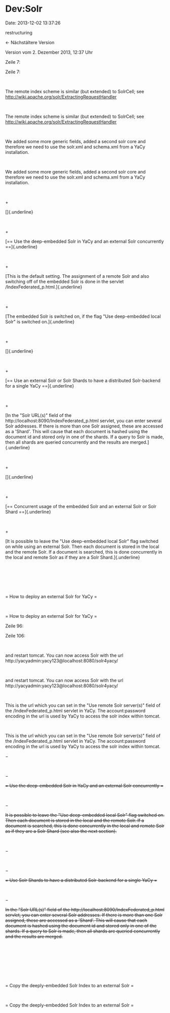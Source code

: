 Dev:Solr
========

Date: 2013-12-02 13:37:26

restructuring

← Nächstältere Version

Version vom 2. Dezember 2013, 12:37 Uhr

Zeile 7:

Zeile 7:

 

<div>

The remote index scheme is similar (but extended) to SolrCell; see
http://wiki.apache.org/solr/ExtractingRequestHandler

</div>

 

<div>

The remote index scheme is similar (but extended) to SolrCell; see
http://wiki.apache.org/solr/ExtractingRequestHandler

</div>

 

<div>

We added some more generic fields, added a second solr core and
therefore we need to use the solr.xml and schema.xml from a YaCy
installation.

</div>

 

<div>

We added some more generic fields, added a second solr core and
therefore we need to use the solr.xml and schema.xml from a YaCy
installation.

</div>

 

\+

<div>

[]{.underline}

</div>

 

\+

<div>

[== Use the deep-embedded Solr in YaCy and an external Solr concurrently
==]{.underline}

</div>

 

\+

<div>

[This is the default setting. The assignment of a remote Solr and also
switching off of the embedded Solr is done in the servlet
/IndexFederated\_p.html.]{.underline}

</div>

 

\+

<div>

[The embedded Solr is switched on, if the flag \"Use deep-embedded local
Solr\" is switched on.]{.underline}

</div>

 

\+

<div>

[]{.underline}

</div>

 

\+

<div>

[== Use an external Solr or Solr Shards to have a distributed
Solr-backend for a single YaCy ==]{.underline}

</div>

 

\+

<div>

[In the \"Solr URL(s)\" field of the
http://localhost:8090/IndexFederated\_p.html servlet, you can enter
several Solr addresses. If there is more than one Solr assigned, these
are accessed as a \'Shard\'. This will cause that each document is
hashed using the document id and stored only in one of the shards. If a
query to Solr is made, then all shards are queried concurrently and the
results are merged.]{.underline}

</div>

 

\+

<div>

[]{.underline}

</div>

 

\+

<div>

[== Concurrent usage of the embedded Solr and an external Solr or Solr
Shard ==]{.underline}

</div>

 

\+

<div>

[It is possible to leave the \"Use deep-embedded local Solr\" flag
switched on while using an external Solr. Then each document is stored
in the local and the remote Solr. If a document is searched, this is
done concurrently in the local and remote Solr as if they are a Solr
Shard.]{.underline}

</div>

 

 

 

<div>

= How to deploy an external Solr for YaCy =

</div>

 

<div>

= How to deploy an external Solr for YaCy =

</div>

Zeile 96:

Zeile 106:

 

<div>

and restart tomcat. You can now access Solr with the url
http://yacyadmin:yacy123\@localhost:8080/solr4yacy/

</div>

 

<div>

and restart tomcat. You can now access Solr with the url
http://yacyadmin:yacy123\@localhost:8080/solr4yacy/

</div>

 

<div>

This is the url which you can set in the \"Use remote Solr server(s)\"
field of the /IndexFederated\_p.html servlet in YaCy. The
account:password encoding in the url is used by YaCy to access the solr
index within tomcat.

</div>

 

<div>

This is the url which you can set in the \"Use remote Solr server(s)\"
field of the /IndexFederated\_p.html servlet in YaCy. The
account:password encoding in the url is used by YaCy to access the solr
index within tomcat.

</div>

−

<div>

</div>

 

−

<div>

~~= Use the deep-embedded Solr in YaCy and an external Solr concurrently
=~~

</div>

 

−

<div>

~~It is possible to leave the \"Use deep-embedded local Solr\" flag
switched on. Then each document is stored in the local and the remote
Solr. If a document is searched, this is done concurrently in the local
and remote Solr as if they are a Solr Shard (see also the next
section).~~

</div>

 

−

<div>

</div>

 

−

<div>

~~= Use Solr Shards to have a distributed Solr-backend for a single YaCy
=~~

</div>

 

−

<div>

~~In the \"Solr URL(s)\" field of the
http://localhost:8090/IndexFederated\_p.html servlet, you can enter
several Solr addresses. If there is more than one Solr assigned, these
are accessed as a \'Shard\'. This will cause that each document is
hashed using the document id and stored only in one of the shards. If a
query to Solr is made, then all shards are queried concurrently and the
results are merged.~~

</div>

 

 

 

 

<div>

= Copy the deeply-embedded Solr Index to an external Solr =

</div>

 

<div>

= Copy the deeply-embedded Solr Index to an external Solr =

</div>
